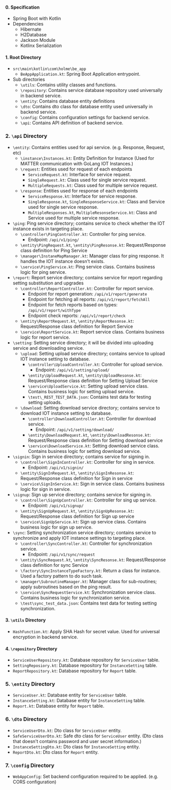 #### 0. Specification
- Spring Boot with Kotlin
- Dependencies
    - Hibernate
    - H2Database
    - Jackson Module
    - Kotlinx Serialization
#### 1. Root Directory
-  `src\main\kotlin\com\holme\be_app`
    - `BeAppApplication.kt`: Spring  Boot Application entrypoint.
- Sub directories
    - `\utils`: Contains utility classes and functions.
    - `\repository`: Contains service database repository used universally in backend service.
    - `\entity`: Contains database entity definitions
    - `\dto`: Contains dto class for database entity used universally in backend service.
    - `\config`: Contains configuration settings for backend service.
    - `\api`: Contains API definition of backend service.

### 2. `\api` Directory
- `\entity`: Contains entities used for api service. (e.g. Response, Request, etc)
    - `\instance\Instances.kt`: Entity Definition for Instance (Used for MATTER communication with GoLang IOT Instances.)
    - `\request`: Entities used for request of each endpoints
        - `ServiceRequest.kt`: Interface for service request.
        - `SingleRequest.kt`: Class used for single service request.
        - `MultipleRequests.kt`: Class used for multiple service request.
    - `\response`: Entities used for response of each endpoints
        - `ServiceResponse.kt`: Interface for service response.
        - `SingleResponse.kt`, `SingleResponseService.kt`: Class and Service used for single service response.
        - `MultipleResponses.kt`, `MultipleResonseService.kt`: Class and Service used for multiple service response.
- `\ping`: Ping service directory; contains service to check whether the IOT instance exists in targeting place.
    - `\controller\PingController.kt`:  Controller for ping service.
        - Endpoint: `/api/v1/ping/`
    - `\entity\PingRequest.kt`, `\entity\PingResonse.kt`: Request/Response class definition for Ping Service
    - `\manager\InstaneMapManager.kt`: Manager class for ping response. It handles the IOT instance doesn't exists.
    - `\service\PingService.kt`: Ping service class. Contains business logic for ping service.
- `\report`: Report service directory; contains service for report regarding setting substitution and upgrades
    - `\controller\ReportController.kt`:  Controller for report service.
        - Endpoint for report generation: `/api/v1/report/generate`
        - Endpoint for fetching all reports: `/api/v1/report/fetchAll`
        - Endpoint for fetch reports based on types: `/api/v1/report/withType`
        - Endpoint check reports: `/api/v1/report/check`
    - `\entity\ReportRequest.kt`, `\entity\ReportResonse.kt`: Request/Response class definition for Report Service
    - `\service\ReportService.kt`: Report service class. Contains business logic for report service.
- `\setting`: Setting service directory; it will be divided into uploading service and downloading service.
    - `\upload`: Setting upload service directory; contains service to upload IOT instance setting to database.
        - `\controller\UploadController.kt`:  Controller for upload service.
            - Endpoint: `/api/v1/setting/upload/`
        - `\entity\UploadRequest.kt`, `\entity\UploadResonse.kt`: Request/Response class definition for Setting Upload Service
        - `\service\UploadService.kt`: Setting upload service class. Contains business logic for setting upload service.
        - `\test\_REST_TEST_DATA.json`: Contains test data for testing setting uploads.
    - `\download`: Setting download service directory; contains service to download IOT instance setting to database.
        - `\controller\DownloadController.kt`:  Controller for download service.
            - Endpoint: `/api/v1/setting/download/`
        - `\entity\DownloadRequest.kt`, `\entity\DownloadResonse.kt`: Request/Response class definition for Setting download service
        - `\service\DownloadService.kt`: Setting download service class. Contains business logic for setting download service.
- `\signin`: Sign in service directory; contains service for signing in.
    - `\controller\SignInController.kt`:  Controller for sing in service.
        - Endpoint: `/api/v1/signin/`
    - `\entity\SignInRequest.kt`, `\entity\SignInResonse.kt`: Request/Response class definition for Sign in service
    - `\service\SignInService.kt`: Sign in service class. Contains business logic for sign in service.
- `\signup`: Sign up service directory; contains service for signing in.
    - `\controller\SignUpController.kt`:  Controller for sing up service.
        - Endpoint: `/api/v1/signup/`
    - `\entity\SignUpRequest.kt`, `\entity\SignUpResonse.kt`: Request/Response class definition for Sign up service
    - `\service\SignUpService.kt`: Sign up service class. Contains business logic for sign up service.
- `\sync`: Setting synchronization service directory; contains service to synchronize and apply IOT instance settings to targeting place.
    - `\controller\SyncController.kt`:  Controller for synchronization service.
        - Endpoint: `/api/v1/sync/request`
    - `\entity\SyncRequest.kt`, `\entity\SyncResonse.kt`: Request/Response class definition for sync Service
    - `\factory\SyncInstanceTypeFactory.kt`: Return a class for instance. Used a factory pattern to do such task.
    - `\manager\SubroutineManager.kt`: Manager class for sub-routines; apply subroutines based on the ping result.
    - `\service\SyncRequestService.kt`: Synchronization service class. Contains business logic for synchronization service.
    - `\test\sync_test_data.json`: Contains test data for testing setting synchronization.

#### 3. `\utils` Directory
- `HashFunction.kt`: Apply SHA Hash for secret value. Used for universal encryption in backend service.

#### 4. `\repository` Directory
- `ServiceUserRepository.kt`: Database repository for `ServiceUser` table.
- `SettingReposiory.kt`:  Database repository for `InstanceSetting` table.
- `ReportRepository.kt`: Database repository for `Report` table.

### 5. `\entity` Directory
- `ServiceUser.kt`: Database entity for `ServiceUser` table.
- `InstanceSetting.kt`:  Database entity for `InstanceSetting` table.
- `Report.kt`: Database entity for `Report` table.

### 6. `\dto` Directory
- `ServiceUserDto.kt`: Dto class for `ServiceUser` entity.
- `SafeServiceUserDto.kt`: Safe dto class for `ServiceUser` entity. (Dto class that doesn't contains password and user secret information.)
- `InstanceSettingDto.kt`:  Dto class for `InstanceSetting` entity.
- `ReportDto.kt`: Dto class for `Report` entity.

### 7. `\config` Directory
- `WebAppConfig`: Set backend configuration required to be applied. (e.g. CORS configuration)